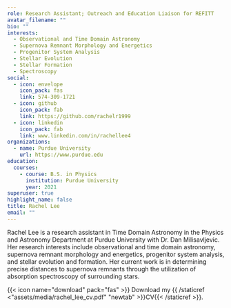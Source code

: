 ```yaml
---
role: Research Assistant; Outreach and Education Liaison for REFITT
avatar_filename: ""
bio: ""
interests:
  - Observational and Time Domain Astronomy
  - Supernova Remnant Morphology and Energetics
  - Progenitor System Analysis
  - Stellar Evolution
  - Stellar Formation
  - Spectroscopy
social:
  - icon: envelope
    icon_pack: fas
    link: 574-309-1721
  - icon: github
    icon_pack: fab
    link: https://github.com/rachelr1999
  - icon: linkedin
    icon_pack: fab
    link: www.linkedin.com/in/rachellee4
organizations:
  - name: Purdue University
    url: https://www.purdue.edu
education:
  courses:
    - course: B.S. in Physics
      institution: Purdue University
      year: 2021
superuser: true
highlight_name: false
title: Rachel Lee
email: ""
---
```

Rachel Lee is a research assistant in Time Domain Astronomy in the Physics and Astronomy Department at Purdue University with Dr. Dan Milisavljevic. Her research interests include observational and time domain astronomy, supernova remnant morphology and energetics, progenitor system analysis, and stellar evolution and formation. Her current work is in determining precise distances to supernova remnants through the utilization of absorption spectroscopy of surrounding stars.



{{< icon name="download" pack="fas" >}} Download my {{ /staticref <"assets/media/rachel_lee_cv.pdf" "newtab" >}}CV{{< /staticref >}}.